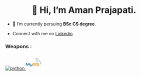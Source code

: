 <h1 align="center">👋 Hi, I’m Aman Prajapati.</h1>

- 🌱 I’m currently persuing **BSc CS degree**.

- Connect with me on <a href="https://www.linkedin.com/in/akpgx7/" target="_blank">Linkedin</a>

<h3 align="left">Weapons :</h3>
<p align="left"> <a href="https://www.python.org" target="_blank"> <img src="https://qph.cf2.quoracdn.net/main-qimg-28cadbd02699c25a88e5c78d73c7babc" alt="python" height="50" width="50"> </a> <a href="https://www.mysql.com/" target="_blank"> <img src="https://raw.githubusercontent.com/devicons/devicon/master/icons/mysql/mysql-original-wordmark.svg" alt="mysql" width="50" height="50"/> </a> </p>
